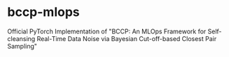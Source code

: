 # bccp-mlops
Official PyTorch Implementation of "BCCP: An MLOps Framework for Self-cleansing Real-Time Data Noise via Bayesian Cut-off-based Closest Pair Sampling"
